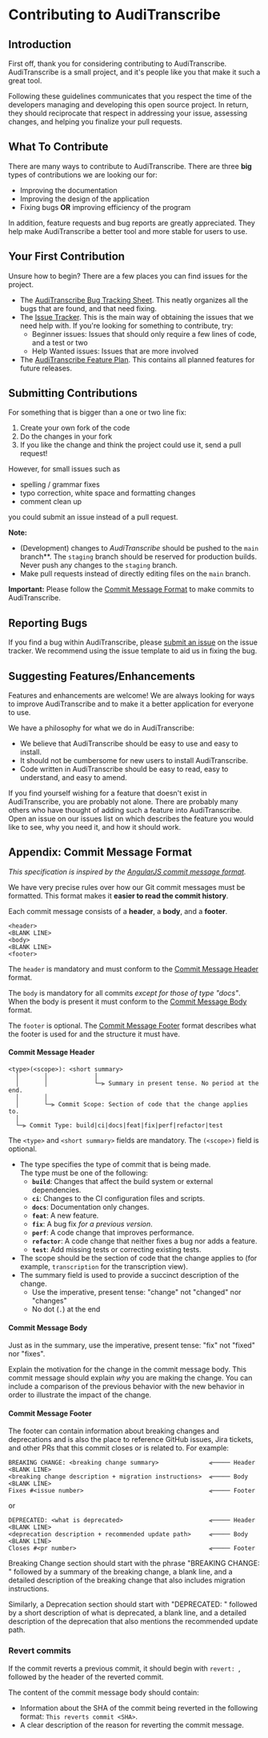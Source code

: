 # Contributing to AudiTranscribe

## Introduction

First off, thank you for considering contributing to AudiTranscribe. AudiTranscribe is a small project, and it's people
like you that make it such a great tool.

Following these guidelines communicates that you respect the time of the developers managing and developing this open
source project. In return, they should reciprocate that respect in addressing your issue, assessing changes, and helping
you finalize your pull requests.

## What To Contribute

There are many ways to contribute to AudiTranscribe. There are three **big** types of contributions we are looking our
for:

- Improving the documentation
- Improving the design of the application
- Fixing bugs **OR** improving efficiency of the program

In addition, feature requests and bug reports are greatly appreciated. They help make AudiTranscribe a better tool and
more stable for users to use.

## Your First Contribution

Unsure how to begin? There are a few places you can find issues for the project.

- The [AudiTranscribe Bug Tracking Sheet](https://github.com/orgs/AudiTranscribe/projects/2). This neatly organizes all
  the bugs that are found, and that need fixing.
- The [Issue Tracker](https://github.com/AudiTranscribe/AudiTranscribe/issues). This is the main way of obtaining the
  issues that we need help with. If you're looking for something to contribute, try:
    - Beginner issues: Issues that should only require a few lines of code, and a test or two
    - Help Wanted issues: Issues that are more involved
- The [AudiTranscribe Feature Plan](https://github.com/orgs/AudiTranscribe/projects/3). This contains all planned
  features for future releases.

## Submitting Contributions

For something that is bigger than a one or two line fix:

1. Create your own fork of the code
2. Do the changes in your fork
3. If you like the change and think the project could use it, send a pull request!

However, for small issues such as

- spelling / grammar fixes
- typo correction, white space and formatting changes
- comment clean up

you could submit an issue instead of a pull request.

**Note:**

- (Development) changes to *AudiTranscribe* should be pushed to the `main` branch**. The `staging`
  branch should be reserved for production builds. Never push any changes to the `staging` branch.
- Make pull requests instead of directly editing files on the `main` branch.

**Important:** Please follow the [Commit Message Format](#appendix-commit-message-format) to make commits to
AudiTranscribe.

## Reporting Bugs

If you find a bug within AudiTranscribe, please
[submit an issue](https://github.com/AudiTranscribe/AudiTranscribe/issues) on the issue tracker. We recommend using the
issue template to aid us in fixing the bug.

## Suggesting Features/Enhancements

Features and enhancements are welcome! We are always looking for ways to improve AudiTranscribe and to make it a better
application for everyone to use.

We have a philosophy for what we do in AudiTranscribe:

- We believe that AudiTranscribe should be easy to use and easy to install.
- It should not be cumbersome for new users to install AudiTranscribe.
- Code written in AudiTranscribe should be easy to read, easy to understand, and easy to amend.

If you find yourself wishing for a feature that doesn't exist in AudiTranscribe, you are probably not alone. There are
probably many others who have thought of adding such a feature into AudiTranscribe. Open an issue on our issues list on
which describes the feature you would like to see, why you need it, and how it should work.

## Appendix: Commit Message Format

*This specification is inspired by
the [AngularJS commit message format](https://docs.google.com/document/d/1QrDFcIiPjSLDn3EL15IJygNPiHORgU1_OOAqWjiDU5Y).*

We have very precise rules over how our Git commit messages must be formatted. This format makes it **easier to read the
commit history**.

Each commit message consists of a **header**, a **body**, and a **footer**.

```
<header>
<BLANK LINE>
<body>
<BLANK LINE>
<footer>
```

The `header` is mandatory and must conform to the [Commit Message Header](#commit-message-header) format.

The `body` is mandatory for all commits *except for those of type "docs"*. When the body is present it must conform to
the [Commit Message Body](#commit-message-body) format.

The `footer` is optional. The [Commit Message Footer](#commit-message-footer) format describes what the footer is used
for and the structure it must have.

#### Commit Message Header

```
<type>(<scope>): <short summary>
  │       │             │
  │       │             └─⫸ Summary in present tense. No period at the end.
  │       │
  │       └─⫸ Commit Scope: Section of code that the change applies to.
  │
  └─⫸ Commit Type: build|ci|docs|feat|fix|perf|refactor|test
```

The `<type>` and `<short summary>` fields are mandatory. The `(<scope>)` field is optional.

- The type specifies the type of commit that is being made.<br>
  The type must be one of the following:
    - **`build`**: Changes that affect the build system or external dependencies.
    - **`ci`**: Changes to the CI configuration files and scripts.
    - **`docs`**: Documentation only changes.
    - **`feat`**: A new feature.
    - **`fix`**: A bug fix *for a previous version*.
    - **`perf`**: A code change that improves performance.
    - **`refactor`**: A code change that neither fixes a bug nor adds a feature.
    - **`test`**: Add missing tests or correcting existing tests.
- The scope should be the section of code that the change applies to (for example, `transcription` for the transcription
  view).
- The summary field is used to provide a succinct description of the change.
    - Use the imperative, present tense: "change" not "changed" nor "changes"
    - No dot (`.`) at the end

#### Commit Message Body

Just as in the summary, use the imperative, present tense: "fix" not "fixed" nor "fixes".

Explain the motivation for the change in the commit message body. This commit message should explain *why* you are
making the change. You can include a comparison of the previous behavior with the new behavior in order to illustrate
the impact of the change.

#### Commit Message Footer

The footer can contain information about breaking changes and deprecations and is also the place to reference GitHub
issues, Jira tickets, and other PRs that this commit closes or is related to.
For example:

```
BREAKING CHANGE: <breaking change summary>              ⫷───── Header
<BLANK LINE>
<breaking change description + migration instructions>  ⫷───── Body
<BLANK LINE>
Fixes #<issue number>                                   ⫷───── Footer
```

or

```
DEPRECATED: <what is deprecated>                        ⫷───── Header
<BLANK LINE>
<deprecation description + recommended update path>     ⫷───── Body
<BLANK LINE>
Closes #<pr number>                                     ⫷───── Footer
```

Breaking Change section should start with the phrase "BREAKING CHANGE: " followed by a summary of the breaking change, a
blank line, and a detailed description of the breaking change that also includes migration instructions.

Similarly, a Deprecation section should start with "DEPRECATED: " followed by a short description of what is deprecated,
a blank line, and a detailed description of the deprecation that also mentions the recommended update path.

### Revert commits

If the commit reverts a previous commit, it should begin with `revert: `, followed by the header of the reverted commit.

The content of the commit message body should contain:

- Information about the SHA of the commit being reverted in the following format: `This reverts commit <SHA>`.
- A clear description of the reason for reverting the commit message.
